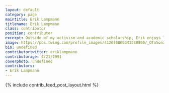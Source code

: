 ```yaml
---
layout: default
category: page
maintitle: Erik Lampmann
titlename: Erik Lampmann
class: contributor
position: contributor
excerpt: Outside of my activism and academic scholarship, Erik enjoys loose-leaf tea, the “West Wing,” and vegetarian cooking.
image: https://pbs.twimg.com/profile_images/412686866341580800/_QTo5onz.png
bio: undefined
contributortwitter: eriklampmann
contributorage: 4/21/1991
coverphoto: undefined
contributors: 
- Erik Lampmann
---
```

{% include contrib_feed_post_layout.html %}
